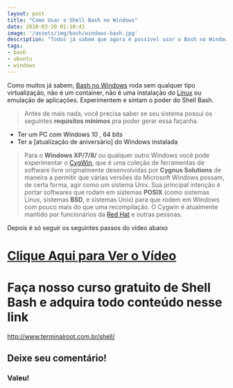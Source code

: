 ```yaml
---
layout: post
title: "Como Usar o Shell Bash no Windows"
date: 2018-03-20 01:10:41
image: '/assets/img/bash/windows-bash.jpg'
description: "Todos já sabem que agora é possível usar o Bash no Windows nativamente, então vamos dar algumas dicas."
tags:
- bash
- ubuntu
- windows
---
```


Como muitos já sabem, [Bash no Windows](https://www.microsoft.com/en-us/store/p/ubuntu/9nblggh4msv6) roda sem qualquer tipo virtualização, não é um container, não é uma instalação do [Linux](http://terminalroot.com.br/tags#linux) ou emulação de aplicações. Experimentem e sintam o poder do Shell Bash.

> Antes de mais nada, você precisa saber se seu sistema possui os seguintes __requisitos mínimos__ pra poder gerar essa façanha

- Ter um PC com Windows 10 , 64 bits
- Ter a [atualização de aniversário] do Windows instalada

> Para o __Windows XP/7/8/__ ou qualquer outro Windows você pode experimentar o [CygWin](https://www.cygwin.com/), que é uma coleção de ferramentas de software livre originalmente desenvolvidas por __Cygnus Solutions__ de maneira a permitir que várias versões do Microsoft Windows possam, de certa forma, agir como um sistema Unix. Sua principal intenção é portar softwares que rodam em sistemas __POSIX__ (como sistemas Linux, sistemas __BSD__, e sistemas Unix) para que rodem em Windows com pouco mais do que uma recompilação. O Cygwin é atualmente mantido por funcionários da [Red Hat](https://www.redhat.com/) e outras pessoas.

Depois é só seguir os seguintes passos do vídeo abaixo


# [Clique Aqui para Ver o Vídeo](https://www.youtube.com/watch?v=Mxt42P62HjY)


# Faça nosso curso gratuito de Shell Bash e adquira todo conteúdo nesse link
<http://www.terminalroot.com.br/shell/>

## Deixe seu comentário!

### Valeu!

<script async src="https://pagead2.googlesyndication.com/pagead/js/adsbygoogle.js"></script>

<!-- Informat -->
<ins class="adsbygoogle"
 style="display:block"
 data-ad-client="ca-pub-2838251107855362"
 data-ad-slot="2327980059"
 data-ad-format="auto"
 data-full-width-responsive="true"></ins>

<script>
(adsbygoogle = window.adsbygoogle || []).push({});
</script>



